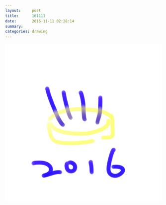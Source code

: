 ```yaml
---
layout:     post
title:      161111
date:       2016-11-11 02:28:14
summary:    
categories: drawing
---
```

![161111](/images/diary/161111.png "I should be writing.")
